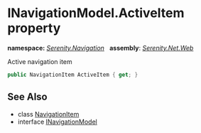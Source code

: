# INavigationModel.ActiveItem property
**namespace:** *[Serenity.Navigation](../../README.md#serenity.navigation-namespace)*   **assembly**: *[Serenity.Net.Web](../../README.md)*

Active navigation item

```csharp
public NavigationItem ActiveItem { get; }
```

## See Also

* class [NavigationItem](../NavigationItem.md)
* interface [INavigationModel](../INavigationModel.md)